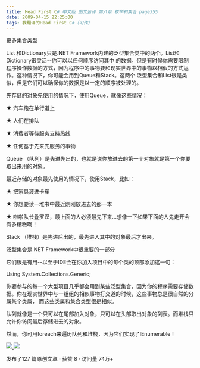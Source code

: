```yaml
---
title: Head First C# 中文版 图文皆译 第八章 枚举和集合 page355
date: 2009-04-15 22:25:00
tags: 我翻译的Head First C#（习作）
---
```

更多集合类型

  

List  和Dictionary只是.NET Framework内建的泛型集合类中的两个。List和Dictionary很灵活--你可以以任何顺序访问其中
的数据。但是有时候你需要限制程序操作数据的方式，因为程序中的事物要和现实世界中的事物以相似的方式运作。这种情况下，你可能会用到Queue和Stack。这两个
泛型集合和List很是类似，但是它们可以确保你的数据是以一定的顺序被处理的。

  

先存储的对象先使用的情况下，使用Queue，就像这些情况：

  

★  汽车跑在单行道上

★  人们在排队

★  消费者等待服务支持热线

★  任何基于先来先服务的事物

  

Queue  （队列）是先进先出的，也就是说你放进去的第一个对象就是第一个你要取出来用的对象。

  

最近存储的对象最先使用的情况下，使用Stack，比如：

  

★  把家具装进卡车

★  你想要读一堆书中最近刚刚放进去的那一本

★  啦啦队长叠罗汉，最上面的人必须最先下来...想像一下如果下面的人先走开会有多糟糕啊！

Stack  （堆栈）是先进后出的，最先进入其中的对象最后才出来。

  

泛型集合是.NET Framework中很重要的一部分

  

它们很是有用--以至于IDE会在你加入项目中的每个类的顶部添加这一句：

  

Using System.Collections.Generic;

  

你要参与的每一个大型项目几乎都会用到某些泛型集合，因为你的程序需要存储数据。你在现实世界中与一组组的相似事物打交道的时候，这些事物总是很自然的分属某个类属，
而这些类属和集合类型很是相似。

  

队列就像是一个只可以在尾部加入对象，只可以在头部取出对象的列表。而堆栈只允许你访问最后存储进去的对象。

  

然而，你可用foreach来遍历队列和堆栈，因为它们实现了IEnumerable！



[ ![](https://profile.csdnimg.cn/5/2/5/3_cuipengfei1)
![](https://g.csdnimg.cn/static/user-reg-year/1x/11.png)
](https://blog.csdn.net/cuipengfei1)



发布了127 篇原创文章  ·  获赞 8  ·  访问量 74万+

